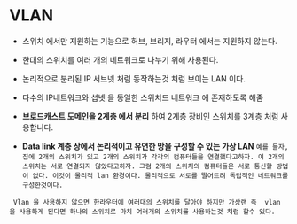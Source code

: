 # VLAN
- 스위치 에서만 지원하는 기능으로 허브, 브리지, 라우터 에서는 지원하지 않는다.
- 한대의 스위치를 여러 개의 네트워크로 나누기 위해 사용된다.
  
- 논리적으로 분리된 IP 서브넷 처럼 동작하는것 처럼 보이는 LAN 이다.
- 다수의 IP네트워크와 섭넷 을 동일한 스위치드 네트워크 에 존재하도록 해줌 
- **브로드캐스트 도메인을 2계층 에서 분리** 하여 2계층 장비인 스위치를 3계층 처럼 사용합니다.

- **Data link 계층 상에서 논리적이고 유연한 망을 구성할 수 있는 가상 LAN**
  ```예를 들자, 집에 2개의 스위치가 있고 2개의 스위치가 각각의 컴퓨터들을 연결했다고하자. 이 2개의 스위치는 서로 연결되지 않았다고하자. 그럼 2개의 스위치의 컴퓨터들은 서로 통신할 방법이 없다. 이것이 물리적 lan 환경이다. 물리적으로 서로를 떨어트려 독립적인 네트워크를 구성한것이다.```

` Vlan 을 사용하지 않으면 한라우터에 여러대의 스위치를 달아야 하지만 가상랜 즉 
vlan 을 사용하게 된다면 하나의 스위치로 마치 여러개의 스위치를 사용하는것 처럼 할수 있다.`